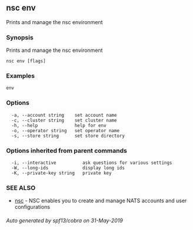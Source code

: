 ## nsc env

Prints and manage the nsc environment

### Synopsis

Prints and manage the nsc environment

```
nsc env [flags]
```

### Examples

```
env
```

### Options

```
  -a, --account string    set account name
  -c, --cluster string    set cluster name
  -h, --help              help for env
  -o, --operator string   set operator name
  -s, --store string      set store directory
```

### Options inherited from parent commands

```
  -i, --interactive          ask questions for various settings
  -W, --long-ids             display long ids
  -K, --private-key string   private key
```

### SEE ALSO

* [nsc](nsc.md)	 - NSC enables you to create and manage NATS accounts and user configurations

###### Auto generated by spf13/cobra on 31-May-2019
